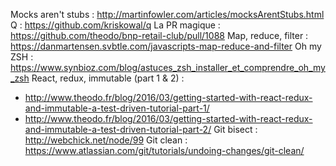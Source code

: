 Mocks aren't stubs : http://martinfowler.com/articles/mocksArentStubs.html
Q : https://github.com/kriskowal/q
La PR magique : https://github.com/theodo/bnp-retail-club/pull/1088
Map, reduce, filter : https://danmartensen.svbtle.com/javascripts-map-reduce-and-filter
Oh my ZSH : https://www.synbioz.com/blog/astuces_zsh_installer_et_comprendre_oh_my_zsh
React, redux, immutable (part 1 & 2) : 
 - http://www.theodo.fr/blog/2016/03/getting-started-with-react-redux-and-immutable-a-test-driven-tutorial-part-1/
 - http://www.theodo.fr/blog/2016/03/getting-started-with-react-redux-and-immutable-a-test-driven-tutorial-part-2/
Git bisect : http://webchick.net/node/99
Git clean : https://www.atlassian.com/git/tutorials/undoing-changes/git-clean/

